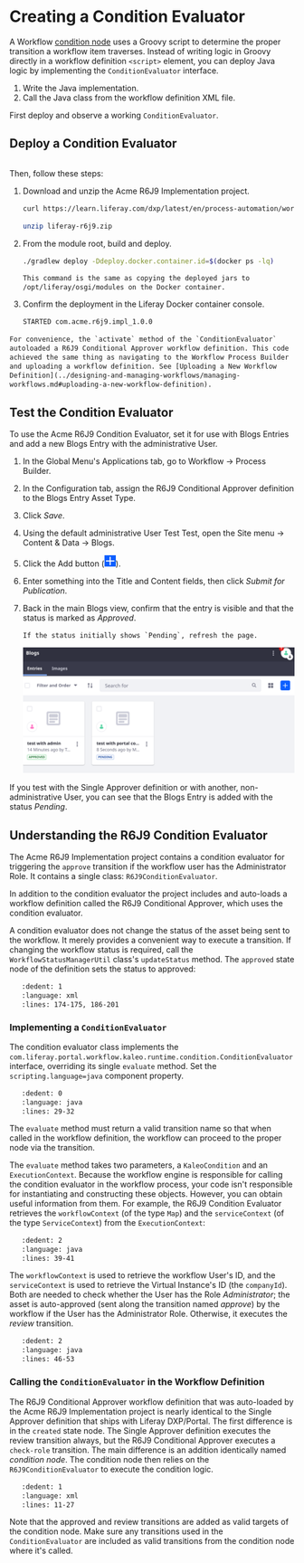 # Creating a Condition Evaluator

A Workflow [condition node](../designing-and-managing-workflows/workflow-designer/using-condition-nodes.md) uses a Groovy script to determine the proper transition a workflow item traverses. Instead of writing logic in Groovy directly in a workflow definition `<script>` element, you can deploy Java logic by implementing the `ConditionEvaluator` interface. 

1. Write the Java implementation.
2. Call the Java class from the workflow definition XML file.

First deploy and observe a working `ConditionEvaluator`.

## Deploy a Condition Evaluator

```{include} /_snippets/run-liferay.md
```

Then, follow these steps:

1. Download and unzip the Acme R6J9 Implementation project.

   ```bash
   curl https://learn.liferay.com/dxp/latest/en/process-automation/workflow/developer-guide/liferay-r6j9.zip -O
   ```

   ```bash
   unzip liferay-r6j9.zip
   ```

1. From the module root, build and deploy.

   ```bash
   ./gradlew deploy -Ddeploy.docker.container.id=$(docker ps -lq)
   ```

   ```{tip}
   This command is the same as copying the deployed jars to /opt/liferay/osgi/modules on the Docker container.
   ```

1. Confirm the deployment in the Liferay Docker container console.

   ```bash
   STARTED com.acme.r6j9.impl_1.0.0
   ```

```{note}
For convenience, the `activate` method of the `ConditionEvaluator` autoloaded a R6J9 Conditional Approver workflow definition. This code achieved the same thing as navigating to the Workflow Process Builder and uploading a workflow definition. See [Uploading a New Workflow Definition](../designing-and-managing-workflows/managing-workflows.md#uploading-a-new-workflow-definition).
```

## Test the Condition Evaluator

To use the Acme R6J9 Condition Evaluator, set it for use with Blogs Entries and add a new Blogs Entry with the administrative User.

1. In the Global Menu's Applications tab, go to Workflow &rarr; Process Builder.

2. In the Configuration tab, assign the R6J9 Conditional Approver definition to the Blogs Entry Asset Type.

3. Click _Save_.

4. Using the default administrative User Test Test, open the Site menu &rarr; Content & Data &rarr; Blogs.

5. Click the Add button (![Add](../../../images/icon-add.png)).

6. Enter something into the Title and Content fields, then click _Submit for Publication_.

7. Back in the main Blogs view, confirm that the entry is visible and that the status is marked as _Approved_.

   ```{tip}
   If the status initially shows `Pending`, refresh the page.
   ```

   ![Because an administrative User submitted the Blogs Entry, it was auto-approved by the workflow.](./creating-a-condition-evaluator/images/01.png)

If you test with the Single Approver definition or with another, non-administrative User, you can see that the Blogs Entry is added with the status _Pending_.

## Understanding the R6J9 Condition Evaluator

The Acme R6J9 Implementation project contains a condition evaluator for triggering the `approve` transition if the workflow user has the Administrator Role. It contains a single class: `R6J9ConditionEvaluator`.

In addition to the condition evaluator the project includes and auto-loads a workflow definition called the R6J9 Conditional Approver, which uses the condition evaluator.

A condition evaluator does not change the status of the asset being sent to the workflow. It merely provides a convenient way to execute a transition. If changing the workflow status is required, call the `WorkflowStatusManagerUtil` class's `updateStatus` method. The `approved` state node of the definition sets the status to approved:

```{literalinclude} ./creating-a-condition-evaluator/resources/liferay-r6j9.zip/r6j9-impl/src/main/resources/com/acme/r6j9/internal/kaleo/runtime/condition/dependencies/r6j9-workflow-definition.xml
   :dedent: 1
   :language: xml
   :lines: 174-175, 186-201
```

### Implementing a `ConditionEvaluator`

The condition evaluator class implements the `com.liferay.portal.workflow.kaleo.runtime.condition.ConditionEvaluator` interface, overriding its single `evaluate` method. Set the `scripting.language=java` component property.

```{literalinclude} ./creating-a-condition-evaluator/resources/liferay-r6j9.zip/r6j9-impl/src/main/java/com/acme/r6j9/internal/kaleo/runtime/condition/R6J9ConditionEvaluator.java
   :dedent: 0
   :language: java
   :lines: 29-32
```

The `evaluate` method must return a valid transition name so that when called in the workflow definition, the workflow can proceed to the proper node via the transition. 

The `evaluate` method takes two parameters, a `KaleoCondition` and an `ExecutionContext`. Because the workflow engine is responsible for calling the condition evaluator in the workflow process, your code isn't responsible for instantiating and constructing these objects. However, you can obtain useful information from them. For example, the R6J9 Condition Evaluator retrieves the `workflowContext` (of the type `Map`) and the `serviceContext` (of the type `ServiceContext`) from the `ExecutionContext`:

```{literalinclude} ./creating-a-condition-evaluator/resources/liferay-r6j9.zip/r6j9-impl/src/main/java/com/acme/r6j9/internal/kaleo/runtime/condition/R6J9ConditionEvaluator.java
   :dedent: 2
   :language: java
   :lines: 39-41
```

The `workflowContext` is used to retrieve the workflow User's ID, and the `serviceContext` is used to retrieve the Virtual Instance's ID (the `companyId`). Both are needed to check whether the User has the Role _Administrator_; the asset is auto-approved (sent along the transition named _approve_) by the workflow if the User has the Administrator Role. Otherwise, it executes the _review_ transition.

```{literalinclude} ./creating-a-condition-evaluator/resources/liferay-r6j9.zip/r6j9-impl/src/main/java/com/acme/r6j9/internal/kaleo/runtime/condition/R6J9ConditionEvaluator.java
   :dedent: 2
   :language: java
   :lines: 46-53
```

### Calling the `ConditionEvaluator` in the Workflow Definition

The R6J9 Conditional Approver workflow definition that was auto-loaded by the Acme R6J9 Implementation project is nearly identical to the Single Approver definition that ships with Liferay DXP/Portal. The first difference is in the `created` state node. The Single Approver definition executes the review transition always, but the R6J9 Conditional Approver executes a `check-role` transition. The main difference is an addition identically named _condition node_. The condition node then relies on the `R6J9ConditionEvaluator` to execute the condition logic.

```{literalinclude} ./creating-a-condition-evaluator/resources/liferay-r6j9.zip/r6j9-impl/src/main/resources/com/acme/r6j9/internal/kaleo/runtime/condition/dependencies/r6j9-workflow-definition.xml
   :dedent: 1
   :language: xml
   :lines: 11-27
```

Note that the approved and review transitions are added as valid targets of the condition node. Make sure any transitions used in the `ConditionEvaluator` are included as valid transitions from the condition node where it's called.
